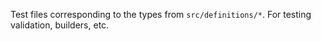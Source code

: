 Test files corresponding to the types from `src/definitions/*`. For testing validation, builders, etc.
